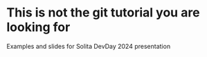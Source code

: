 # This is not the git tutorial you are looking for
Examples and slides for Solita DevDay 2024 presentation
